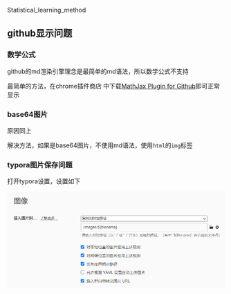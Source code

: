 Statistical_learning_method

## github显示问题

### 数学公式

github的md渲染引擎理念是最简单的md语法，所以数学公式不支持

最简单的方法，在chrome插件商店 中下载[MathJax Plugin for Github](https://chrome.google.com/webstore/detail/mathjax-plugin-for-github/)即可正常显示

### base64图片

原因同上

解决方法，如果是base64图片，不使用md语法，使用`html`的`img`标签

### typora图片保存问题

打开typora设置，设置如下 

![image-20211102160940238](images/README/image-20211102160940238.png)
